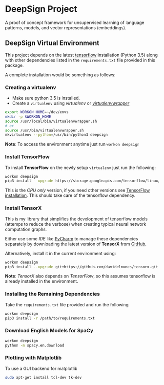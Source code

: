 # DeepSign Project
A proof of concept framework for unsupervised learning of language patterns, models, and vector representations (embeddings).

## DeepSign Virtual Environment
This project depends on the latest [tensorflow](https://www.tensorflow.org/) installation (Python 3.5) along with other
dependencies listed in the `requirements.txt` file provided in this package.

A complete installation would be something as follows:

### Creating a virtualenv
* Make sure python 3.5 is installed.
* Create a `virtualenv` using _virtualenv_ or _[virtualenvwrapper](https://virtualenvwrapper.readthedocs.io/en/latest/)_

```bash
export WORKON_HOME=~/dev/envs
mkdir -p $WORKON_HOME
source /usr/local/bin/virtualenvwrapper.sh
# or
source /usr/bin/virtualenvwrapper.sh
mkvirtualenv --python=/usr/bin/python3 deepsign
```

 **Note**: To access the environment anytime just run `workon deepsign`
### Install **TensorFlow**
To install **TensorFlow** on the newly setup `virtualenv` just run the following:

```bash
workon deepsign
pip3 install --upgrade https://storage.googleapis.com/tensorflow/linux/cpu/tensorflow-0.10.0rc0-cp35-cp35m-linux_x86_64.whl
```

 This is the _CPU only_ version, if you need other versions see [TensorFlow installation](https://www.tensorflow.org/versions/r0.9/get_started/os_setup.html#virtualenv-installation). This should take care of the tensorflow dependency.

 ### Install TensorX
 This is my library that simplifies the development of tensorflow models (attemps to reduce the verbose) when creating typical
 neural network computation graphs.

 Either use some _IDE_ like [PyCharm](https://www.jetbrains.com/pycharm/) to manage these dependencies separately
 by downloading the latest version of **TensorX** from [GitHub](https://github.com/davidenunes/tensorx).

 Alternatively, install it in the current environment using:

```bash
workon deepsign
pip3 install --upgrade git+https://github.com/davidelnunes/tensorx.git
```

 **Note**: _TensorX_ also depends on _TensorFlow_, so this assumes tensorflow is already installed in the environment.

### Installing the Remaining Dependencies
Take the `requirements.txt` file provided and run the following

```bash
workon deepsign
pip3 install -r /path/to/requirements.txt
```

### Download English Models for SpaCy
```bash
workon deepsign
python -m spacy.en.download
```

### Plotting with Matplotlib
To use a GUI backend for matplotlib
```bash
sudo apt-get install tcl-dev tk-dev
```
